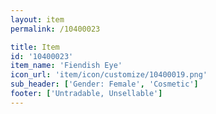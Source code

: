 ```yaml
---
layout: item
permalink: /10400023

title: Item
id: '10400023'
item_name: 'Fiendish Eye'
icon_url: 'item/icon/customize/10400019.png'
sub_header: ['Gender: Female', 'Cosmetic']
footer: ['Untradable, Unsellable']
---
```


